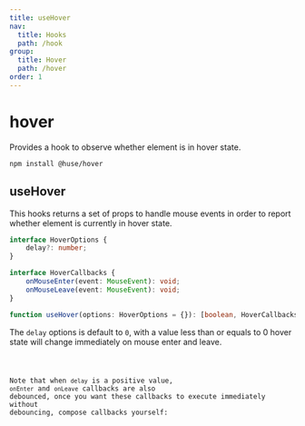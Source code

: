 ```yaml
---
title: useHover
nav:
  title: Hooks
  path: /hook
group:
  title: Hover
  path: /hover
order: 1
---
```


# hover

Provides a hook to observe whether element is in hover state.

```shell
npm install @huse/hover
```

## useHover

This hooks returns a set of props to handle mouse events in order to report whether element is currently in hover state.

```typescript
interface HoverOptions {
    delay?: number;
}

interface HoverCallbacks {
    onMouseEnter(event: MouseEvent): void;
    onMouseLeave(event: MouseEvent): void;
}

function useHover(options: HoverOptions = {}): [boolean, HoverCallbacks]
```

The `delay` options is default to `0`, with a value less than or equals to 0 hover state will change immediately on mouse enter and leave.

<code src='./demo/useHover.tsx'>

Note that when `delay` is a positive value, `onEnter` and `onLeave` callbacks are also debounced,
once you want these callbacks to execute immediately without debouncing, compose callbacks yourself:

<code src='./demo/useHover2.tsx'>

